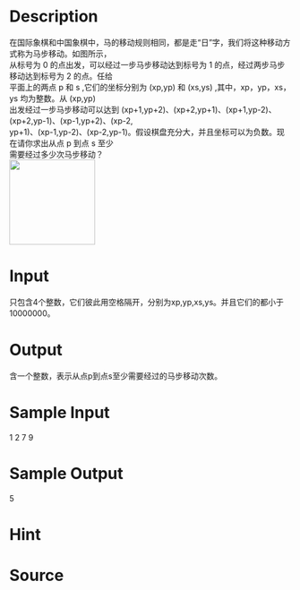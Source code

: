 
# Description

<div class="content"><p></p>
<div>在国际象棋和中国象棋中，马的移动规则相同，都是走“日”字，我们将这种移动方式称为马步移动。如图所示，</div>
<div>从标号为 0 的点出发，可以经过一步马步移动达到标号为 1 的点，经过两步马步移动达到标号为 2 的点。任给</div>
<div>平面上的两点 p 和 s ,它们的坐标分别为 (xp,yp) 和 (xs,ys) ,其中，xp，yp，xs，ys 均为整数。从 (xp,yp) </div>
<div>出发经过一步马步移动可以达到 (xp+1,yp+2)、(xp+2,yp+1)、(xp+1,yp-2)、(xp+2,yp-1)、(xp-1,yp+2)、(xp-2,</div>
<div>yp+1)、(xp-1,yp-2)、(xp-2,yp-1)。假设棋盘充分大，并且坐标可以为负数。现在请你求出从点 p 到点 s 至少</div>
<div>需要经过多少次马步移动？</div>
<div><img src="/source/bzoj/1193/img/aHR0cHM6Ly9seWRzeS5jb20vSnVkZ2VPbmxpbmUvdXBsb2FkLzIwMTYwNi9ob3JzZS5wbmc=.png" width="153" height="152" alt=""/></div></div>

# Input

<div class="content"><p>只包含4个整数，它们彼此用空格隔开，分别为xp,yp,xs,ys。并且它们的都小于10000000。</p></div>

# Output

<div class="content"><p>含一个整数，表示从点p到点s至少需要经过的马步移动次数。</p></div>

# Sample Input

<div class="content"><span class="sampledata">1 2 7 9</span></div>

# Sample Output

<div class="content"><span class="sampledata">5</span></div>

# Hint

<div class="content"><p></p></div>

# Source

<div class="content"><p><a href="problemset.php?search="></a></p></div>

